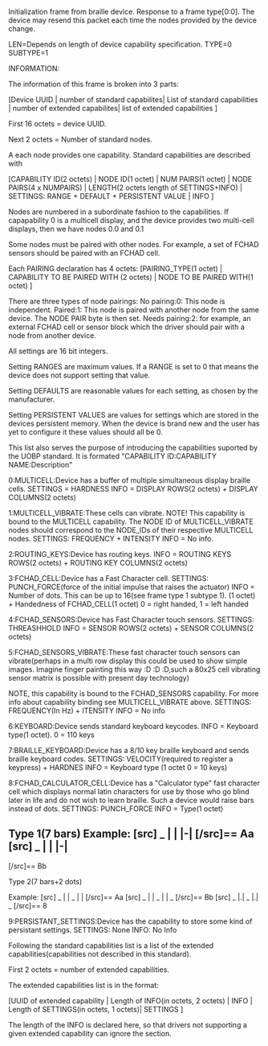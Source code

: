 Initialization frame from braille device.  Response to a frame type[0:0]. The device may resend this packet each time the nodes provided by the device change.

LEN=Depends on length of device capability specification.
TYPE=0
SUBTYPE=1

INFORMATION:

The information of this frame is broken into 3 parts:

[Device UUID                   |
 number of standard capabilites|
 List of standard capabilities |
 number of extended capabilites|
 list of extended capabilities ]

First 16 octets = device UUID.

Next 2 octets = Number of standard nodes.

A each node provides one capability.
Standard capabilities are described with

[CAPABILITY ID(2 octets)                      |
 NODE ID(1 octet)                             |
 NUM PAIRS(1 octet)                           |
 NODE PAIRS(4 x NUMPAIRS)                     |
 LENGTH(2 octets length of SETTINGS+INFO)     |
 SETTINGS: RANGE + DEFAULT + PERSISTENT VALUE |
 INFO                                         ]

Nodes are numbered in a subordinate fashion to the capabilities. If capapability 0 is a multicell display, and the device provides two multi-cell displays, then we have nodes 0.0 and 0.1

Some nodes must be paired with other nodes.
For example, a set of FCHAD sensors should be paired with an FCHAD cell.

Each PAIRING declaration has 4 octets:
[PAIRING_TYPE(1 octet)                   |
 CAPABILITY TO BE PAIRED WITH (2 octets) |
 NODE TO BE PAIRED WITH(1 octet)         ]

There are three types of node pairings:
No pairing:0: This node is independent.
Paired:1: This node is paired with another node from the same device.
The NODE PAIR byte is then set.
Needs pairing:2: for example, an external FCHAD cell or sensor block which the driver should pair with a node from another device.

All settings are 16 bit integers.

Setting RANGES are maximum values. If a RANGE is set to 0 that means the device does not support setting that value.

Setting DEFAULTS are reasonable values for each setting, as chosen by the manufacturer.

Setting PERSISTENT VALUES are values for settings which are stored in the devices persistent memory.  When the device is brand new and the user has yet to configure it these values should all be 0.

This list also serves the purpose of introducing the capabilities suported by the UOBP standard.  It is formated "CAPABILITY ID:CAPABILITY NAME:Description"

0:MULTICELL:Device has a buffer of multiple simultaneous display braille cells.
SETTINGS = HARDNESS
INFO = DISPLAY ROWS(2 octets) + DISPLAY COLUMNS(2 octets)

1:MULTICELL_VIBRATE:These cells can vibrate.
NOTE! This capability is bound to the MULTICELL capability.  The NODE ID of MULTICELL_VIBRATE nodes should correspond to the NODE_IDs of their respective MULTICELL nodes.
SETTINGS: FREQUENCY + INTENSITY
INFO = No info.

2:ROUTING_KEYS:Device has routing keys.
INFO = ROUTING KEYS ROWS(2 octets) + ROUTING KEY COLUMNS(2 octets)

3:FCHAD_CELL:Device has a Fast Character cell.
SETTINGS: PUNCH_FORCE(force of the initial impulse that raises the actuator)
INFO = Number of dots. This can be up to 16(see frame type 1 subtype 1). (1 octet) + Handedness of FCHAD_CELL(1 octet) 0 = right handed, 1 = left handed

4:FCHAD_SENSORS:Device has Fast Character touch sensors.
SETTINGS: THREASHHOLD
INFO = SENSOR ROWS(2 octets) + SENSOR COLUMNS(2 octets)

5:FCHAD_SENSORS_VIBRATE:These fast character touch sensors can vibrate(perhaps in a multi row display this could be used to show simple images. Imagine finger painting this way :D :D :D,such a 80x25 cell vibrating sensor matrix is possible with present day technology)

NOTE, this capability is bound to the FCHAD_SENSORS capability.  For more info about capability binding see MULTICELL_VIBRATE above.
SETTINGS: FREQUENCY(In Hz) + ITENSITY
INFO = No info

6:KEYBOARD:Device sends standard keyboard keycodes.
INFO = Keyboard type(1 octet).  0 = 110 keys

7:BRAILLE_KEYBOARD:Device has a 8/10 key braille keyboard and sends braille keyboard codes.
SETTINGS: VELOCITY(required to register a keypress) + HARDNES
INFO = Keyboard type (1 octet 0 = 10 keys)

8:FCHAD_CALCULATOR_CELL:Device has a "Calculator type" fast character cell which displays normal latin characters for use by those who go blind later in life and do not wish to learn braille.  Such a device would raise bars instead of dots.
SETTINGS: PUNCH_FORCE
INFO = Type(1 octet)

Type 1(7 bars)
Example:
[src]
 _
| |
|-|
[/src]== Aa
[src]
 _
| |
|-|
 -
[/src]== Bb

Type 2(7 bars+2 dots)

Example:
[src]
 _
| |
 _
| |
[/src]== Aa
[src]
 _
| |
 _
| |
 _
[/src]== Bb
[src]
 _
|.|
 _
|.|
 _
[/src]== 8

9:PERSISTANT_SETTINGS:Device has the capability to store some kind of persistant settings.
SETTINGS: None
INFO: No Info

Following the standard capabilities list is a list of the extended capabilities(capabilities not described in this standard).

First 2 octets = number of extended capabilities.

The extended capabilities list is in the format:

[UUID of extended capability            |
 Length of INFO(in octets, 2 octets)    |
 INFO                                   |
 Length of SETTINGS(in octets, 1 octets)|
 SETTINGS                               ]
 
The length of the INFO is declared here, so that drivers not supporting a given extended capability can ignore the section.

